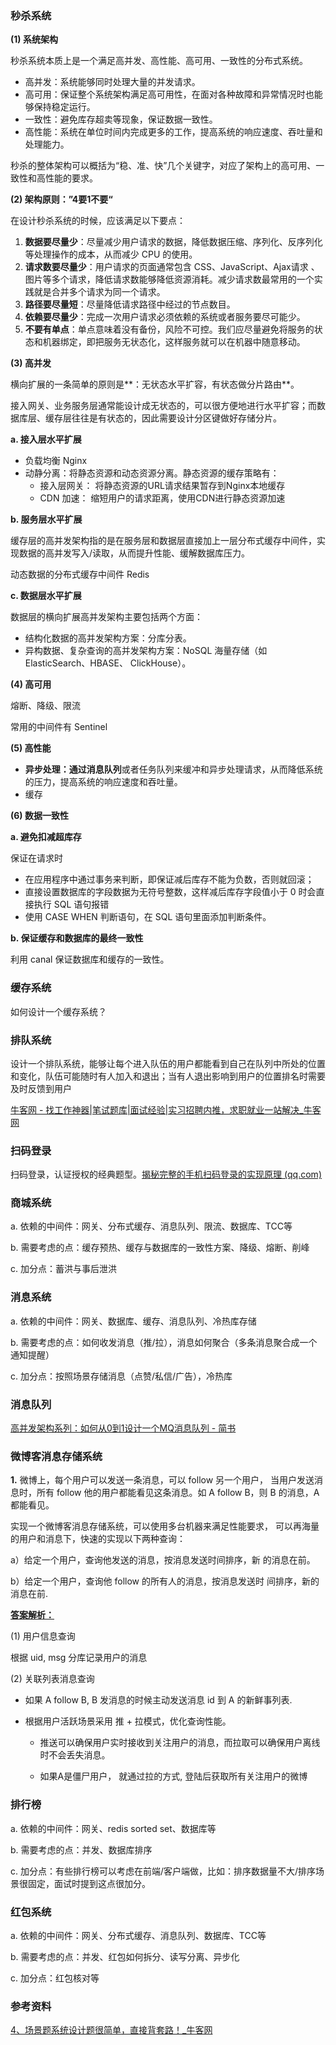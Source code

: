 ### 秒杀系统

**(1) 系统架构**

秒杀系统本质上是一个满足高并发、高性能、高可用、一致性的分布式系统。

- 高并发：系统能够同时处理大量的并发请求。
- 高可用：保证整个系统架构满足高可用性，在面对各种故障和异常情况时也能够保持稳定运行。
- 一致性：避免库存超卖等现象，保证数据一致性。
- 高性能：系统在单位时间内完成更多的工作，提高系统的响应速度、吞吐量和处理能力。

秒杀的整体架构可以概括为“稳、准、快”几个关键字，对应了架构上的高可用、一致性和高性能的要求。

**(2) 架构原则：”4要1不要“**

在设计秒杀系统的时候，应该满足以下要点：

1. **数据要尽量少**：尽量减少用户请求的数据，降低数据压缩、序列化、反序列化等处理操作的成本，从而减少 CPU 的使用。 
2. **请求数要尽量少**：用户请求的页面通常包含 CSS、JavaScript、Ajax请求 、图片等多个请求，降低请求数能够降低资源消耗。减少请求数最常用的一个实践就是合并多个请求为同一个请求。
3. **路径要尽量短**：尽量降低请求路径中经过的节点数目。
4. **依赖要尽量少**：完成一次用户请求必须依赖的系统或者服务要尽可能少。
5. **不要有单点**：单点意味着没有备份，风险不可控。我们应尽量避免将服务的状态和机器绑定，即把服务无状态化，这样服务就可以在机器中随意移动。

**(3) 高并发**

横向扩展的一条简单的原则是**：无状态水平扩容，有状态做分片路由**。

接入网关、业务服务层通常能设计成无状态的，可以很方便地进行水平扩容；而数据库层、缓存层往往是有状态的，因此需要设计分区键做好存储分片。

**a. 接入层水平扩展**

- 负载均衡 Nginx
- 动静分离：将静态资源和动态资源分离。静态资源的缓存策略有：
  - 接入层网关： 将静态资源的URL请求结果暂存到Nginx本地缓存
  - CDN 加速： 缩短用户的请求距离，使用CDN进行静态资源加速

**b. 服务层水平扩展**

缓存层的高并发架构指的是在服务层和数据层直接加上一层分布式缓存中间件，实现数据的高并发写入/读取，从而提升性能、缓解数据库压力。

动态数据的分布式缓存中间件 Redis

**c. 数据层水平扩展**

数据层的横向扩展高并发架构主要包括两个方面： 

-  结构化数据的高并发架构方案：分库分表。 
-  异构数据、复杂查询的高并发架构方案：NoSQL 海量存储（如ElasticSearch、HBASE、 ClickHouse）。

**(4) 高可用**

熔断、降级、限流

常用的中间件有 Sentinel

**(5) 高性能**

- **异步处理：**通过**消息队列**或者任务队列来缓冲和异步处理请求，从而降低系统的压力，提高系统的响应速度和吞吐量。
- 缓存

**(6) 数据一致性**

**a. 避免扣减超库存**

保证在请求时

- 在应用程序中通过事务来判断，即保证减后库存不能为负数，否则就回滚；
- 直接设置数据库的字段数据为无符号整数，这样减后库存字段值小于 0 时会直接执行 SQL 语句报错
- 使用 CASE WHEN 判断语句，在 SQL 语句里面添加判断条件。

**b. 保证缓存和数据库的最终一致性**

利用 canal 保证数据库和缓存的一致性。



### 缓存系统

如何设计一个缓存系统？



### 排队系统

设计一个排队系统，能够让每个进入队伍的用户都能看到自己在队列中所处的位置和变化，队伍可能随时有人加入和退出；当有人退出影响到用户的位置排名时需要及时反馈到用户

[牛客网 - 找工作神器|笔试题库|面试经验|实习招聘内推，求职就业一站解决_牛客网](https://www.nowcoder.com/exam/test/85086972/submission?pid=133)



### 扫码登录

扫码登录，认证授权的经典题型。[揭秘完整的手机扫码登录的实现原理 (qq.com)](https://mp.weixin.qq.com/s/rqfQINop1jC-v33Wwf67SQ)



### 商城系统

 a. 依赖的中间件：网关、分布式缓存、消息队列、限流、数据库、TCC等

 b. 需要考虑的点：缓存预热、缓存与数据库的一致性方案、降级、熔断、削峰

 c. 加分点：蓄洪与事后泄洪



### 消息系统

 a. 依赖的中间件：网关、数据库、缓存、消息队列、冷热库存储

 b. 需要考虑的点：如何收发消息（推/拉），消息如何聚合（多条消息聚合成一个通知提醒）

 c. 加分点：按照场景存储消息（点赞/私信/广告），冷热库



### 消息队列

[高并发架构系列：如何从0到1设计一个MQ消息队列 - 简书](https://www.jianshu.com/p/3ebde7d36460)



### 微博客消息存储系统

**1.** 微博上，每个用户可以发送一条消息，可以 follow 另一个用户， 当用户发送消息时，所有 follow 他的用户都能看见这条消息。如 A follow B，则 B 的消息，A 都能看见。

实现一个微博客消息存储系统，可以使用多台机器来满足性能要求， 可以再海量的用户和消息下，快速的实现以下两种查询：

a）给定一个用户，查询他发送的消息，按消息发送时间排序，新 的消息在前。

b）给定一个用户，查询他 follow 的所有人的消息，按消息发送时 间排序，新的消息在前.

**[答案解析：](https://www.nowcoder.com/exam/test/85096610/submission?pid=134)**

(1) 用户信息查询

根据 uid, msg 分库记录用户的消息

(2) 关联列表消息查询

- 如果 A follow B,   B 发消息的时候主动发送消息 id 到 A 的新鲜事列表.

- 根据用户活跃场景采用 推 + 拉模式，优化查询性能。
  
  - 推送可以确保用户实时接收到关注用户的消息，而拉取可以确保用户离线时不会丢失消息。
  
  - 如果A是僵尸用户， 就通过拉的方式,  登陆后获取所有关注用户的微博



### 排行榜

a. 依赖的中间件：网关、redis sorted set、数据库等

 b. 需要考虑的点：并发、数据库排序

 c. 加分点：有些排行榜可以考虑在前端/客户端做，比如：排序数据量不大/排序场景很固定，面试时提到这点很加分。



###  **红包系统**

 a. 依赖的中间件：网关、分布式缓存、消息队列、数据库、TCC等

 b. 需要考虑的点：并发、红包如何拆分、读写分离、异步化

 c. 加分点：红包核对等



### 参考资料

[4、场景题系统设计题很简单，直接背套路！_牛客网](https://www.nowcoder.com/discuss/557948698907418624)